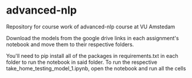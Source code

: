 # advanced-nlp
Repository for course work of advanced-nlp course at VU Amstedam

Download the models from the google drive links in each assignment's notebook and move them to their respective folders.

You'll need to pip install all of the packages in requirements.txt in each folder to run the notebook in said folder.
To run the respective take_home_testing_model_1.ipynb, open the notebook and run all the cells